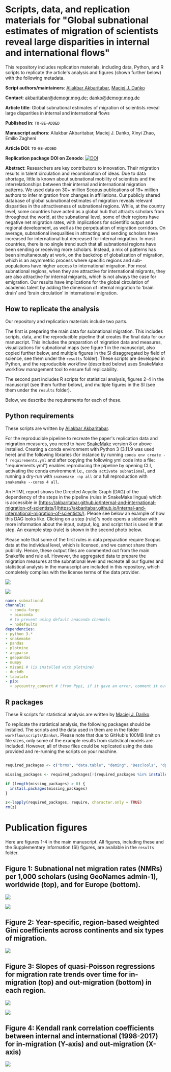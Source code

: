 # Scripts, data, and replication materials for "Global subnational estimates of migration of scientists reveal large disparities in internal and international flows"

This repository includes replication materials, including data, Python, and R scripts to replicate the article's analysis and figures (shown further below) with the following metadata.

**Script authors/maintainers**: [Aliakbar Akbaritabar](https://github.com/akbaritabar), [Maciej J. Dańko](https://github.com/MaciejDanko)

**Contact**: akbaritabar@demogr.mpg.de; danko@demogr.mpg.de

**Article title**: Global subnational estimates of migration of scientists reveal large disparities in internal and international flows

**Published in**: `TO-BE-ADDED`

**Manuscript authors**: Aliakbar Akbaritabar, Maciej J. Dańko, Xinyi Zhao, Emilio Zagheni

**Article DOI**: `TO-BE-ADDED`

**Replication package DOI on Zenodo**: [![DOI](https://zenodo.org/badge/DOI/10.5281/zenodo.15047102.svg)](https://doi.org/10.5281/zenodo.15047102)

**Abstract**:
Researchers are key contributors to innovation. Their migration results in talent circulation and recombination of ideas. Due to data shortage, little is known about subnational mobility of scientists and the interrelationships between their internal and international migration patterns. We used data on 30+ million Scopus publications of 19+ million authors to infer migration from changes in affiliations. Our publicly shared database of global subnational estimates of migration reveals relevant disparities in the attractiveness of subnational regions. While, at the country level, some countries have acted as a global hub that attracts scholars from throughout the world, at the subnational level, some of their regions have negative net migration rates, with implications for scientific output and regional development, as well as the perpetuation of migration corridors. On average, subnational inequalities in attracting and sending scholars have increased for international but decreased for internal migration. In most countries, there is no single trend such that all subnational regions have been sending or receiving more scholars. Instead, a mix of patterns has been simultaneously at work, on the backdrop of globalization of migration, which is an asymmetric process where specific regions and sub-populations have higher access to international migration. For most subnational regions, when they are attractive for international migrants, they are also attractive for internal migrants, which is not always the case for emigration. Our results have implications for the global circulation of academic talent by adding the dimension of internal migration to ‘brain drain’ and ‘brain circulation’ in international migration.


## How to replicate the analysis

Our repository and replication materials include two parts. 

The first is preparing the main data for subnational migration. This includes scripts, data, and the reproducible pipeline that creates the final data for our manuscript. This includes the preparation of migration data and measures, visualizations for subnational maps (see figure 1 in the manuscript, also copied further below, and multiple figures in the SI disaggregated by field of science, see them under the `results` folder). These scripts are developed in Python, and the reproducible workflow (described below) uses SnakeMake workflow management tool to ensure full replicability. 

The second part includes R scripts for statistical analysis, figures 2-4 in the manuscript (see them further below), and multiple figures in the SI (see them under the `results` folder).

Below, we describe the requirements for each of these.

## Python requirements

These scripts are written by [Aliakbar Akbaritabar](https://github.com/akbaritabar).

For the reproducible pipeline to recreate the paper's replication data and migration measures, you need to have [SnakeMake](https://snakemake.readthedocs.io/en/stable/index.html) version 8 or above installed. Creating a conda environment with Python 3 (3.11.9 was used here) and the following libraries (for instance by running `conda env create -f requirements.yml` and after copying the following yml code into a file: "requirements.yml") enables reproducing the pipeline by opening CLI, activating the conda environment i.e., `conda activate subnational`, and running a dry-run with `snakemake -np all` or a full reproduction with `snakemake --cores 4 all`.

An HTML report shows the Directed Acyclic Graph (DAG) of the dependency of the steps in the pipeline (rules in SnakeMake lingua) which is accessible in [https://akbaritabar.github.io/Internal-and-international-migration-of-scientists/](https://akbaritabar.github.io/Internal-and-international-migration-of-scientists/). Please see below an example of how this DAG looks like. Clicking on a step (rule)'s node opens a sidebar with more information about the input, output, log, and script that is used in that step. An example step (rule) is shown in the second photo below. 

Please note that some of the first rules in data preparation require Scopus data at the individual level, which is licensed, and we cannot share them publicly. Hence, these output files are commented out from the main Snakefile and rule all. However, the aggregated data to prepare the migration measures at the subnational level and recreate all our figures and statistical analysis in the manuscript are included in this repository, which completely complies with the license terms of the data provider. 

![](./_publication_figures/snakemake_demo/Local_repository_structure_with_SnakeMake_example_INPUT_OUTPUT_DAG.PNG)

![](./_publication_figures/snakemake_demo/Local_repository_structure_with_SnakeMake_example_rule_or_step.PNG)

```yml
name: subnational
channels:
  - conda-forge
  - bioconda
  # to prevent using default anaconda channels
  - nodefaults
dependencies:
- python 3.*
- snakemake
- pandas
- plotnine
- argparse
- geopandas
- numpy
- mizani # (is installed with plotnine)
- duckdb
- tabulate
- pip:
  - pycountry_convert # (from Pypi, if it gave an error, comment it out by adding a pound sign, and after installation, run "pip install pycountry_convert" in CLI after you activated the 'subnational' conda environment)

```


## R packages

These R scripts for statistical analysis are written by [Maciej J. Dańko](https://github.com/MaciejDanko).

To replicate the statistical analysis, the following packages should be installed. The scripts and the data used in them are in the folder `workflow\scripts\Danko\`. Please note that due to GitHub's 100MB limit on file sizes, only some of the example results from statistical models are included. However, all of these files could be replicated using the data provided and re-running the scripts on your machine.

```R

required_packages <- c("brms", "data.table", "deming", "DescTools", "dplyr", "Kendall", "lava", "magicaxis", "mgcv", "openxlsx", "parallel", "purrr", "splines", "stats")

missing_packages <- required_packages[!(required_packages %in% installed.packages()[, "Package"])]

if (length(missing_packages) > 0) {
  install.packages(missing_packages)
}

z<-lapply(required_packages, require, character.only = TRUE)
rm(z)


```

# Publication figures

Here are figures 1-4 in the main manuscript. All figures, including these and the Supplementary Information (SI) figures, are available in the `results` folder.

## Figure 1: Subnational net migration rates (NMRs) per 1,000 scholars (using GeoNames admin-1), worldwide (top), and for Europe (bottom).
![](./_publication_figures/FIG1_A.png)

![](./_publication_figures/FIG1_B.png)


## Figure 2: Year-specific, region-based weighted Gini coefficients across continents and six types of migration.
![](./_publication_figures/FIG2.png)


## Figure 3: Slopes of quasi-Poisson regressions for migration rate trends over time for in-migration (top) and out-migration (bottom) in each region. 
![](./_publication_figures/FIG3_A.png)

![](./_publication_figures/FIG3_B.png)


## Figure 4: Kendall rank correlation coefficients between internal and international (1998-2017) for in-migration (Y-axis) and out-migration (X-axis)
![](./_publication_figures/FIG4.png)
